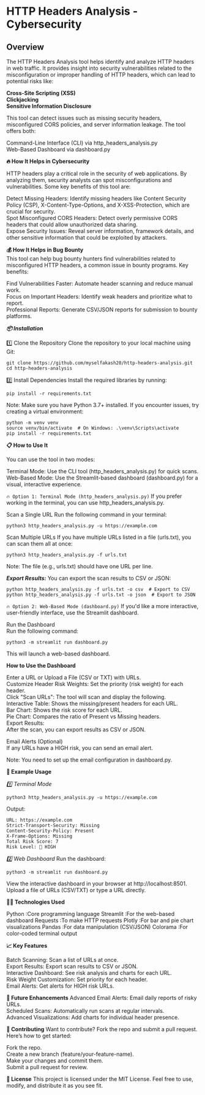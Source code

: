 # HTTP Headers Analysis - Cybersecurity

## Overview
The HTTP Headers Analysis tool helps identify and analyze HTTP headers in web traffic. It provides insight into security vulnerabilities related to the misconfiguration or improper handling of HTTP headers, which can lead to potential risks like:

**Cross-Site Scripting (XSS)** </br>
**Clickjacking**</br>
**Sensitive Information Disclosure**</br>

This tool can detect issues such as missing security headers, misconfigured CORS policies, and server information leakage. The tool offers both:</br>

Command-Line Interface (CLI) via http_headers_analysis.py</br>
Web-Based Dashboard via dashboard.py</br>

**🔥 How It Helps in Cybersecurity**</br>

HTTP headers play a critical role in the security of web applications. By analyzing them, security analysts can spot misconfigurations and vulnerabilities. Some key benefits of this tool are:</br>

Detect Missing Headers: Identify missing headers like Content Security Policy (CSP), X-Content-Type-Options, and X-XSS-Protection, which are crucial for security.</br>
Spot Misconfigured CORS Headers: Detect overly permissive CORS headers that could allow unauthorized data sharing.</br>
Expose Security Issues: Reveal server information, framework details, and other sensitive information that could be exploited by attackers.</br>

**💰 How It Helps in Bug Bounty**</br>
This tool can help bug bounty hunters find vulnerabilities related to misconfigured HTTP headers, a common issue in bounty programs. Key benefits:</br>

Find Vulnerabilities Faster: Automate header scanning and reduce manual work.</br>
Focus on Important Headers: Identify weak headers and prioritize what to report.</br>
Professional Reports: Generate CSV/JSON reports for submission to bounty platforms.</br>


***📦 Installation***

1️⃣ Clone the Repository
Clone the repository to your local machine using Git:

```
git clone https://github.com/myselfakash20/http-headers-analysis.git
cd http-headers-analysis
```
2️⃣ Install Dependencies
Install the required libraries by running:

```
pip install -r requirements.txt
```
Note: Make sure you have Python 3.7+ installed. If you encounter issues, try creating a virtual environment:

```
python -m venv venv
source venv/bin/activate  # On Windows: .\venv\Scripts\activate
pip install -r requirements.txt
```

**📋 How to Use It**

You can use the tool in two modes:

Terminal Mode: Use the CLI tool (http_headers_analysis.py) for quick scans.</br>
Web-Based Mode: Use the Streamlit-based dashboard (dashboard.py) for a visual, interactive experience.

`🔥 Option 1: Terminal Mode (http_headers_analysis.py)`
If you prefer working in the terminal, you can use http_headers_analysis.py.

Scan a Single URL
Run the following command in your terminal:

```
python3 http_headers_analysis.py -u https://example.com
```
Scan Multiple URLs
If you have multiple URLs listed in a file (urls.txt), you can scan them all at once:
```
python3 http_headers_analysis.py -f urls.txt
```
Note: The file (e.g., urls.txt) should have one URL per line.

***Export Results:***
You can export the scan results to CSV or JSON:

```
python http_headers_analysis.py -f urls.txt -o csv  # Export to CSV
python http_headers_analysis.py -f urls.txt -o json  # Export to JSON
```
`🔥 Option 2: Web-Based Mode (dashboard.py)`
If you'd like a more interactive, user-friendly interface, use the Streamlit dashboard.</br>

Run the Dashboard</br>
Run the following command:

```
python3 -m streamlit run dashboard.py
```
This will launch a web-based dashboard.

**How to Use the Dashboard**


Enter a URL or Upload a File (CSV or TXT) with URLs.</br>
Customize Header Risk Weights: Set the priority (risk weight) for each header.</br>
Click "Scan URLs": The tool will scan and display the following.</br>
Interactive Table: Shows the missing/present headers for each URL.</br>
Bar Chart: Shows the risk score for each URL.</br>
Pie Chart: Compares the ratio of Present vs Missing headers.</br>
Export Results:</br>
After the scan, you can export results as CSV or JSON.</br>

Email Alerts (Optional)</br>
If any URLs have a HIGH risk, you can send an email alert.</br>

Note: You need to set up the email configuration in dashboard.py.


**📘 Example Usage**

*1️⃣ Terminal Mode*

```
python3 http_headers_analysis.py -u https://example.com
```
Output:
```
URL: https://example.com
Strict-Transport-Security: Missing
Content-Security-Policy: Present
X-Frame-Options: Missing
Total Risk Score: 7
Risk Level: 🔴 HIGH
```

*2️⃣ Web Dashboard*
Run the dashboard:
```
python3 -m streamlit run dashboard.py
```

View the interactive dashboard in your browser at http://localhost:8501.</br>
Upload a file of URLs (CSV/TXT) or type a URL directly.


**🧑‍💻 Technologies Used**

Python	  :Core programming language
Streamlit	:For the web-based dashboard
Requests	:To make HTTP requests
Plotly	  :For bar and pie chart visualizations
Pandas	  :For data manipulation (CSV/JSON)
Colorama	:For color-coded terminal output

**📈 Key Features**

Batch Scanning: Scan a list of URLs at once.</br>
Export Results: Export scan results to CSV or JSON.</br>
Interactive Dashboard: See risk analysis and charts for each URL.</br>
Risk Weight Customization: Set priority for each header.</br>
Email Alerts: Get alerts for HIGH risk URLs.</br>

**🚀 Future Enhancements**
Advanced Email Alerts: Email daily reports of risky URLs.</br>
Scheduled Scans: Automatically run scans at regular intervals.</br>
Advanced Visualizations: Add charts for individual header presence.</br>

**🤝 Contributing**
Want to contribute? Fork the repo and submit a pull request.</br>
Here’s how to get started:</br>

Fork the repo.</br>
Create a new branch (feature/your-feature-name).</br>
Make your changes and commit them.</br>
Submit a pull request for review.</br>

**📜 License**
This project is licensed under the MIT License. Feel free to use, modify, and distribute it as you see fit.
